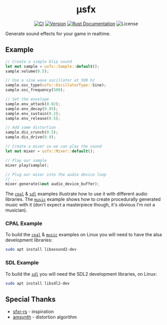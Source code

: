 <h1 align="center">μsfx</h1>
	
<p align="center">
	<a href="https://github.com/tversteeg/usfx/actions"><img src="https://github.com/tversteeg/usfx/workflows/CI/badge.svg" alt="CI"/></a>
	<a href="https://crates.io/crates/usfx"><img src="https://img.shields.io/crates/v/usfx.svg" alt="Version"/></a>
	<a href="https://docs.rs/usfx"><img src="https://img.shields.io/badge/api-rustdoc-blue.svg" alt="Rust Documentation"/></a>
	<img src="https://img.shields.io/crates/l/usfx.svg" alt="License"/>
	<br/>
</p>

<!-- cargo-rdme start -->

Generate sound effects for your game in realtime.

## Example

```rust
// Create a simple blip sound
let mut sample = usfx::Sample::default();
sample.volume(0.5);

// Use a sine wave oscillator at 500 hz
sample.osc_type(usfx::OscillatorType::Sine);
sample.osc_frequency(500);

// Set the envelope
sample.env_attack(0.02);
sample.env_decay(0.05);
sample.env_sustain(0.2);
sample.env_release(0.5);

// Add some distortion
sample.dis_crunch(0.5);
sample.dis_drive(0.9);

// Create a mixer so we can play the sound
let mut mixer = usfx::Mixer::default();

// Play our sample
mixer.play(sample);

// Plug our mixer into the audio device loop
// ...
mixer.generate(&mut audio_device_buffer);
```

<!-- cargo-rdme end -->

The [`cpal`](examples/cpal.rs) & [`sdl`](examples/sdl2.rs) examples illustrate how to use it with different audio libraries. The [`music`](examples/music.rs) example shows how to create procedurally generated music with it (don't expect a masterpiece though, it's obvious I'm not a musician).

### CPAL Example

To build the [`cpal`](examples/cpal.rs) & [`music`](examples/music.rs) examples on Linux you will need to have the alsa development libraries:

```bash
sudo apt install libasound2-dev
```

### SDL Example

To build the [`sdl`](examples/sdl2.rs) you will need the SDL2 development libraries, on Linux:

```bash
sudo apt install libsdl2-dev
```

## Special Thanks

- [sfxr-rs](https://github.com/bzar/sfxr-rs) - inspiration
- [amsynth](https://github.com/amsynth/amsynth) - distortion algorithm
